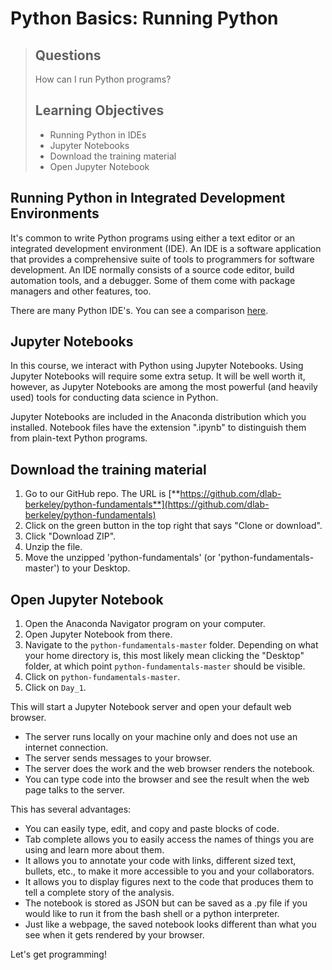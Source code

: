 # Python Basics: Running Python

> ## Questions
> How can I run Python programs?
>
> ## Learning Objectives
>
> *   Running Python in IDEs
> *   Jupyter Notebooks
> *   Download the training material
> *   Open Jupyter Notebook


## Running Python in Integrated Development Environments

It's common to write Python programs using either a text editor or an integrated development environment (IDE). An IDE is a software application that provides a comprehensive suite of tools to programmers for software development. An IDE normally consists of a source code editor, build automation tools, and a debugger. Some of them come with package managers and other features, too.

There are many Python IDE's. You can see a comparison [here](https://en.wikipedia.org/wiki/Comparison_of_integrated_development_environments#Python).

## Jupyter Notebooks

In this course, we interact with Python using Jupyter Notebooks. Using Jupyter Notebooks will require some extra setup. It will be well worth it, however, as Jupyter Notebooks are among the most powerful (and heavily used) tools for conducting data science in Python.

Jupyter Notebooks are included in the Anaconda distribution which you installed. Notebook files have the extension ".ipynb" to distinguish them from plain-text Python programs.

## Download the training material

1. Go to our GitHub repo. The URL is [**https://github.com/dlab-berkeley/python-fundamentals**](https://github.com/dlab-berkeley/python-fundamentals)
2. Click on the green button in the top right that says "Clone or download".
3. Click "Download ZIP".
4. Unzip the file.
5. Move the unzipped 'python-fundamentals' (or 'python-fundamentals-master') to your Desktop.

## Open Jupyter Notebook

1. Open the Anaconda Navigator program on your computer.
2. Open Jupyter Notebook from there.
3. Navigate to the `python-fundamentals-master` folder. Depending on what your home directory is, this most likely mean clicking the "Desktop" folder, at which point `python-fundamentals-master` should be visible.
4. Click on `python-fundamentals-master`.
5. Click on `Day_1`.

This will start a Jupyter Notebook server and open your default web browser.

- The server runs locally on your machine only and does not use an internet connection.
- The server sends messages to your browser.
- The server does the work and the web browser renders the notebook.
- You can type code into the browser and see the result when the web page talks to the server.

This has several advantages:

- You can easily type, edit, and copy and paste blocks of code.
- Tab complete allows you to easily access the names of things you are using and learn more about them.
- It allows you to annotate your code with links, different sized text, bullets, etc., to make it more accessible to you and your collaborators.
- It allows you to display figures next to the code that produces them to tell a complete story of the analysis.
- The notebook is stored as JSON but can be saved as a .py file if you would like to run it from the bash shell or a python interpreter.
- Just like a webpage, the saved notebook looks different than what you see when it gets rendered by your browser.

Let's get programming!
